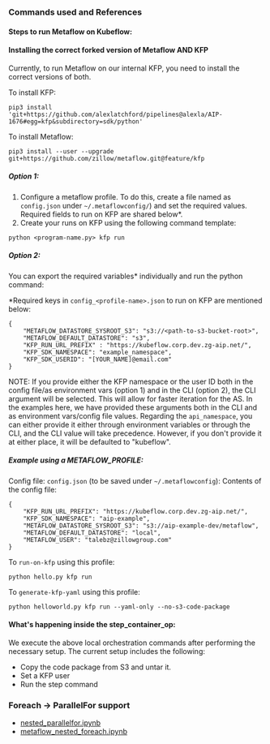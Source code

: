 ### Commands used and References

#### Steps to run Metaflow on Kubeflow: 

#### Installing the correct forked version of Metaflow AND KFP
Currently, to run Metaflow on our internal KFP, you need to install the correct versions of both.

To install KFP:
```
pip3 install 'git+https://github.com/alexlatchford/pipelines@alexla/AIP-1676#egg=kfp&subdirectory=sdk/python'
```

To install Metaflow: 
```
pip3 install --user --upgrade git+https://github.com/zillow/metaflow.git@feature/kfp
```

##### Option 1:
1. Configure a metaflow profile. To do this, create a file named as `config.json` under 
`~/.metaflowconfig/`) and set the required values. Required fields to run on KFP are shared below*.
2. Create your runs on KFP using the following command template: 
```
python <program-name.py> kfp run
```

##### Option 2:
You can export the required variables* individually and run the python command:

*Required keys in `config_<profile-name>.json` to run on KFP are mentioned below:

```
{
    "METAFLOW_DATASTORE_SYSROOT_S3": "s3://<path-to-s3-bucket-root>",
    "METAFLOW_DEFAULT_DATASTORE": "s3",
    "KFP_RUN_URL_PREFIX" : "https://kubeflow.corp.dev.zg-aip.net/",
    "KFP_SDK_NAMESPACE": "example_namespace",
    "KFP_SDK_USERID": "[YOUR_NAME]@email.com"
}
```

NOTE: If you provide either the KFP namespace or the user ID both in the config file/as environment vars (option 1) and in the CLI (option 2), 
the CLI argument will be selected. This will allow for faster iteration for the AS. In the examples here, we have provided these arguments both 
in the CLI and as environment vars/config file values. Regarding the `api_namespace`, you can either provide it either through environment variables 
or through the CLI, and the CLI value will take precedence. However, if you don't provide it at either place, it will be defaulted to "kubeflow".


##### Example using a METAFLOW_PROFILE:

Config file: `config.json` (to be saved under `~/.metaflowconfig`):
Contents of the config file:
```
{
    "KFP_RUN_URL_PREFIX": "https://kubeflow.corp.dev.zg-aip.net/",
    "KFP_SDK_NAMESPACE": "aip-example",
    "METAFLOW_DATASTORE_SYSROOT_S3": "s3://aip-example-dev/metaflow",
    "METAFLOW_DEFAULT_DATASTORE": "local",
    "METAFLOW_USER": "talebz@zillowgroup.com"
}
```

To `run-on-kfp` using this profile:
```
python hello.py kfp run
```

To `generate-kfp-yaml` using this profile:
```
python helloworld.py kfp run --yaml-only --no-s3-code-package
```


#### What's happening inside the step_container_op:

We execute the above local orchestration commands after performing the necessary setup. The current setup includes the following:

- Copy the code package from S3 and untar it.
- Set a KFP user
- Run the step command

### Foreach -> ParallelFor support
* [nested_parallelfor.ipynb](nested_parallelfor.ipynb)
* [metaflow_nested_foreach.ipynb](metaflow_nested_foreach.ipynb)
